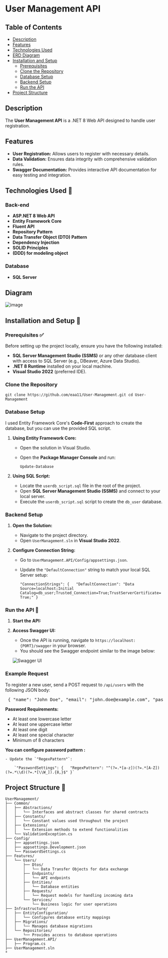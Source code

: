 # User Management API

## Table of Contents

- [Description](#description)
- [Features](#features)
- [Technologies Used](#technologies-used)
- [ERD Diagram](#diagram)
- [Installation and Setup](#installation-and-setup)
    - [Prerequisites](#prerequisites)
    - [Clone the Repository](#clone-the-repository)
    - [Database Setup](#database-setup)
    - [Backend Setup](#backend-setup)
    - [Run the API](#run-the-api)
- [Project Structure](#project-structure)

## Description 

The **User Management API** is a .NET 8 Web API designed to handle user registration.

## Features 

- **User Registration:** Allows users to register with necessary details.
- **Data Validation:** Ensures data integrity with comprehensive validation rules.
- **Swagger Documentation:** Provides interactive API documentation for easy testing and integration.

## Technologies Used 👾

### Back-end

- **ASP.NET 8 Web API**
- **Entity Framework Core**
- **Fluent API**
- **Repository Pattern**
- **Data Transfer Object (DTO) Pattern**
- **Dependency Injection**
- **SOLID Principles**
- **(DDD) for modeling object**

### Database

- **SQL Server**


## Diagram

![image](https://github.com/user-attachments/assets/183dab64-1577-4ceb-a6bb-ee3aa5c5d471)


## Installation and Setup 🚀

### Prerequisites ✅

Before setting up the project locally, ensure you have the following installed:

- **SQL Server Management Studio (SSMS)** or any other database client with access to SQL Server (e.g., DBeaver, Azure Data Studio).
- **.NET 8 Runtime** installed on your local machine.
- **Visual Studio 2022** (preferred IDE).

### Clone the Repository

`git clone https://github.com/eaa11/User-Management.git cd User-Management`

### Database Setup

I used Entity Framework Core's **Code-First** approach to create the database, but you can use the provided SQL script.

1. **Using Entity Framework Core:**
    
    - Open the solution in Visual Studio.
    - Open the **Package Manager Console** and run:
      
        `Update-Database`
        
2. **Using SQL Script:**
    
    - Locate the `userdb_script.sql` file in the root of the project.
    - Open **SQL Server Management Studio (SSMS)** and connect to your local server.
    - Execute the `userdb_script.sql` script to create the `db_user` database.

### Backend Setup

1. **Open the Solution:**
    
    - Navigate to the project directory.
    - Open `UserManagement.sln` in **Visual Studio 2022**.
2. **Configure Connection String:**
    
    - Go to `UserManagement.API/Config/appsettings.json`.
    - Update the `"DefaultConnection"` string to match your local SQL Server setup:
                
        `"ConnectionStrings": {   "DefaultConnection": "Data Source=localhost;Initial Catalog=db_user;Trusted_Connection=True;TrustServerCertificate=True;" }`
        

### Run the API 🚀

1. **Start the API:**
   
2. **Access Swagger UI:**
    
    - Once the API is running, navigate to `https://localhost:{PORT}/swagger` in your browser.
    - You should see the Swagger endpoint similar to the image below:
    
    ![Swagger UI](https://github.com/user-attachments/assets/8500b232-12da-4d51-a2b4-4170a83ee70d)
    

### Example Request

To register a new user, send a POST request to `/api/users` with the following JSON body:

<pre> { "name": "John Doe", "email": "john.doe@example.com", "password": "Pass123@", "phones": [ { "number": "4567890", "cityCode": "123", "countryCode": "1" } ] } </pre>

**Password Requirements:**

- At least one lowercase letter
- At least one uppercase letter
- At least one digit
- At least one special character
- Minimum of 8 characters


**You can configure password pattern :**
    
    - Update the `"RegexPattern"`:
                
        `"PasswordSettings": {   "RegexPattern": "^(?=.*[a-z])(?=.*[A-Z])(?=.*\\d)(?=.*[\\W_]).{8,}$" }`

## Project Structure 🧱

```
UserManagement/
├── Common/
│   ├── Abstractions/
│   │   └── Interfaces and abstract classes for shared contracts
│   ├── Constants/
│   │   └── Constant values used throughout the project
│   ├── Extensions/
│   │   └── Extension methods to extend functionalities
│   └── ValidationException.cs
├── Config/
│   ├── appsettings.json
│   ├── appsettings.Development.json
│   └── PasswordSettings.cs
├── Features/
│   └── Users/
│       ├── Dtos/
│       │   └── Data Transfer Objects for data exchange
│       ├── Endpoints/
│       │   └── API endpoints
│       ├── Entities/
│       │   └── Database entities
│       ├── Requests/
│       │   └── Request models for handling incoming data
│       └── Services/
│           └── Business logic for user operations
├── Infrastructure/
│   ├── EntityConfiguration/
│   │   └── Configures database entity mappings
│   ├── Migrations/
│   │   └── Manages database migrations
│   └── Repositories/
│       └── Provides access to database operations
├── UserManagement.API/
│   ├── Program.cs
├── UserManagement.sln
*
